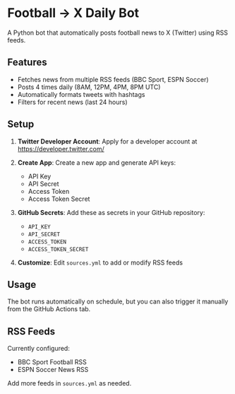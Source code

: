 # Football → X Daily Bot

A Python bot that automatically posts football news to X (Twitter) using RSS feeds.

## Features

- Fetches news from multiple RSS feeds (BBC Sport, ESPN Soccer)
- Posts 4 times daily (8AM, 12PM, 4PM, 8PM UTC)
- Automatically formats tweets with hashtags
- Filters for recent news (last 24 hours)

## Setup

1. **Twitter Developer Account**: Apply for a developer account at https://developer.twitter.com/

2. **Create App**: Create a new app and generate API keys:
   - API Key
   - API Secret
   - Access Token
   - Access Token Secret

3. **GitHub Secrets**: Add these as secrets in your GitHub repository:
   - `API_KEY`
   - `API_SECRET`
   - `ACCESS_TOKEN`
   - `ACCESS_TOKEN_SECRET`

4. **Customize**: Edit `sources.yml` to add or modify RSS feeds

## Usage

The bot runs automatically on schedule, but you can also trigger it manually from the GitHub Actions tab.

## RSS Feeds

Currently configured:
- BBC Sport Football RSS
- ESPN Soccer News RSS

Add more feeds in `sources.yml` as needed.
